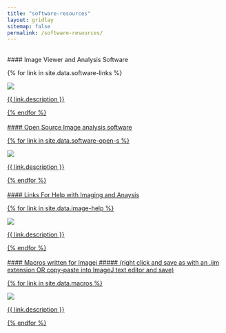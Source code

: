 ```yaml
---
title: "software-resources"
layout: gridlay
sitemap: false
permalink: /software-resources/
---
```


<br/>
#### Image Viewer and Analysis Software


<div class="software-links-container">

{% for link in site.data.software-links %}
<div class="col-lg-4 col-md-6 col-sm-12 text-center icon-container">
<a href="{{ link.url }}" target="_blank">
<img src='{{ site.url }}{{ site.baseurl }}/images/{{ link.image }}' class="icon-image"/>
<p class="icon-description">{{ link.description }}</p>
</div>
{% endfor %}

</div>

<br/>
#### Open Source Image analysis software


<div class="software-links-container">

{% for link in site.data.software-open-s %}
<div class="col-lg-4 col-md-6 col-sm-12 text-center icon-container">
<a href="{{ link.url }}" target="_blank">
<img src='{{ site.url }}{{ site.baseurl }}/images/{{ link.image }}' class="icon-image"/>
<p class="icon-description">{{ link.description }}</p>
</div>
{% endfor %}

</div>

<br/>
#### Links For Help with Imaging and Anaysis


<div class="software-links-container">

{% for link in site.data.image-help %}
<div class="col-lg-4 col-md-6 col-sm-12 text-center icon-container">
<a href="{{ link.url }}" target="_blank">
<img src='{{ site.url }}{{ site.baseurl }}/images/{{ link.image }}' class="icon-image"/>
<p class="icon-description">{{ link.description }}</p>
</div>
{% endfor %}

</div>

<br/>
#### Macros written for Imagej
##### (right click and save as with an .ijm extension OR copy-paste into ImageJ text editor and save)

<div class="software-links-container">

{% for link in site.data.macros %}
<div class="col-lg-4 col-md-6 col-sm-12 text-center icon-container">
<a href="{{ link.url }}" target="_blank">
<img src='{{ site.url }}{{ site.baseurl }}/images/{{ link.image }}' class="icon-image"/>
<p class="icon-description">{{ link.description }}</p>
</div>
{% endfor %}

</div>
